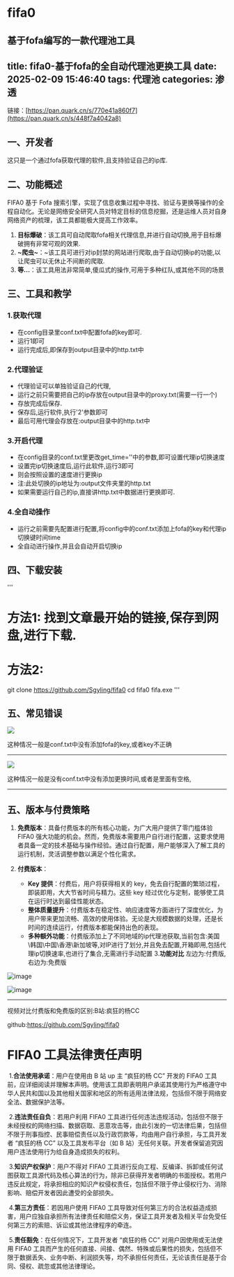 # fifa0
基于fofa编写的一款代理池工具
---
title: fifa0-基于fofa的全自动代理池更换工具
date: 2025-02-09 15:46:40
tags: 代理池
categories: 渗透
---

链接：[https://pan.quark.cn/s/770e41a860f7](https://pan.quark.cn/s/448f7a4042a8)


## 一、开发者

这只是一个通过fofa获取代理的软件,且支持验证自己的ip库.

## 二、功能概述

FIFA0 基于 Fofa 搜索引擎，实现了信息收集过程中寻找、验证与更换等操作的全程自动化。无论是网络安全研究人员对特定目标的信息挖掘，还是运维人员对自身网络资产的梳理，该工具都能极大提高工作效率。

1. **目标爆破**：该工具可自动爬取fofa相关代理信息,并进行自动切换,用于目标爆破拥有非常可观的效果.
2. **~爬虫~**：~该工具可进行对ip封禁的网站进行爬取,由于自动切换ip的功能,以让爬虫可以无休止不间断的爬取.
3. **等...**：该工具用法非常简单,傻瓜式的操作,可用于多种红队,或其他不同的场景

## 三、工具和教学

### 1.获取代理
- 在config目录里conf.txt中配置fofa的key即可.
- 运行1即可
- 运行完成后,即保存到output目录中的http.txt中
### 2.代理验证
- 代理验证可以单独验证自己的代理,
- 运行之前只需要把自己的ip存放在output目录中的proxy.txt(需要一行一个)
- 存放完成后保存.
- 保存后,运行软件,执行'2'参数即可
- 最后可用代理会存放在:output目录中的http.txt中
### 3.开启代理
- 在config目录的conf.txt里更改get_time=''中的参数,即可设置代理ip切换速度
- 设置完ip切换速度后,运行此软件,运行3即可
- 则会按照设置的速度进行更换ip
- 注:此处切换的ip地址为:output文件夹里的http.txt
- 如果需要运行自己的ip,直接讲http.txt中数据进行更换即可.
### 4.全自动操作
- 运行之前需要先配置进行配置,将config中的conf.txt添加上fofa的key和代理ip切换键时间time
- 全自动进行操作,并且会自动开启切换ip

## 四、下载安装
'''
   # 方法1: 找到文章最开始的链接,保存到网盘,进行下载.
   # 方法2:
   git clone https://github.com/Sgyling/fifa0
   cd fifa0
   fifa.exe
'''

## 五、常见错误

![](https://pic1.imgdb.cn/item/67a865d7d0e0a243d4fd4ac9.png)

这种情况一般是conf.txt中没有添加fofa的key,或者key不正确

----

![](https://pic1.imgdb.cn/item/67a86628d0e0a243d4fd4af3.png)

这种情况一般是没有conf.txt中没有添加更换时间,或者是里面有空格,

----



## 五、版本与付费策略


1. **免费版本**：具备付费版本的所有核心功能，为广大用户提供了零门槛体验 FIFA0 强大功能的机会。然而，免费版本需要用户自行进行配置，这要求使用者具备一定的技术基础与操作经验。通过自行配置，用户能够深入了解工具的运行机制，灵活调整参数以满足个性化需求。

2. **付费版本**：
   - **Key 提供**：付费后，用户将获得相关的 key，免去自行配置的繁琐过程，即装即用，大大节省时间与精力。这些 key 经过优化与定制，能够使工具在运行时达到最佳性能状态。
   - **整体质量提升**：付费版本在稳定性、响应速度等方面进行了深度优化，为用户带来更加流畅、高效的使用体验。无论是大规模数据的处理，还是长时间的连续运行，付费版本都能保持出色的表现。
   - **多种额外功能**：付费版添加上了不同地域的ip代理池获取,当前包含:美国\韩国\中国\香港\新加坡等,对IP进行了划分,并且免去配置,开箱即用,包括代理ip切换速率,也进行了集合,无需进行手动配置
3.**功能对比**
左边为:付费版,右边为:免费版

![image](https://github.com/user-attachments/assets/76cd1456-1a1f-4479-b766-913138ed7259)

![image](https://github.com/user-attachments/assets/bb2f5746-3a35-4ef9-ada5-cf9312373029)

----

视频对比付费版和免费版的区别:B站:疯狂的杨CC


github:https://github.com/Sgyling/fifa0

# FIFA0 工具法律责任声明

​		1.**合法使用承诺**：用户在使用由 B 站 up 主 “疯狂的杨 CC” 开发的 FIFA0 工具前，应详细阅读并理解本声明。使用该工具即表明用户承诺其使用行为严格遵守中华人民共和国以及其他相关国家和地区的所有适用法律法规，包括但不限于网络安全法、数据保护法等。

​		2.**违法责任自负**：若用户利用 FIFA0 工具进行任何违法违规活动，包括但不限于未经授权的网络扫描、数据窃取、恶意攻击等，由此引发的一切法律后果，包括但不限于刑事指控、民事赔偿责任以及行政罚款等，均由用户自行承担，与工具开发者 “疯狂的杨 CC” 以及工具发布平台（如 B 站）无任何关联。开发者保留追究因用户违法使用行为给自身造成损失的权利。

​		3.**知识产权保护**：用户不得对 FIFA0 工具进行反向工程、反编译、拆卸或任何试图获取工具源代码及核心算法的行为，除非已获得开发者明确的书面授权。若用户违反此规定，将承担相应的知识产权侵权责任，包括但不限于停止侵权行为、消除影响、赔偿开发者因此遭受的全部损失。

​		4.**第三方责任**：若因用户使用 FIFA0 工具导致对任何第三方的合法权益造成损害，用户应独自承担所有法律责任和赔偿义务，保证工具开发者及相关平台免受任何第三方的索赔、诉讼或其他法律程序的牵连。

​		5.**责任豁免**：在任何情况下，工具开发者 “疯狂的杨 CC” 对用户因使用或无法使用 FIFA0 工具而产生的任何直接、间接、偶然、特殊或后果性的损失，包括但不限于数据丢失、业务中断、利润损失等，均不承担任何责任，无论该责任是基于合同、侵权、疏忽或其他法律理论。


